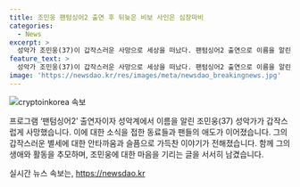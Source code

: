 ```yaml
---
title: 조민웅 팬텀싱어2 출연 후 뒤늦은 비보 사인은 심장마비
categories:
  - News
excerpt: >
  성악가 조민웅(37)이 갑작스러운 사망으로 세상을 떠났다. 팬텀싱어2 출연으로 이름을 알린 그는 지난 29일 자택에서 숨진 채 발견되었고, 사인은 심장마비로 밝혀졌다. 동료들과 팬들은 그를 추모하며 애도의 글을 남겼으며, 가수 미스터붐박스도 그를 추모했다. 함께하는 추억을 남기고 안식을 빈다.
feature_text: >
  성악가 조민웅(37)이 갑작스러운 사망으로 세상을 떠났다. 팬텀싱어2 출연으로 이름을 알린 그는 지난 29일 자택에서 숨진 채 발견되었고, 사인은 심장마비로 밝혀졌다. 동료들과 팬들은 그를 추모하며 애도의 글을 남겼으며, 가수 미스터붐박스도 그를 추모했다. 함께하는 추억을 남기고 안식을 빈다.
image: 'https://newsdao.kr/res/images/meta/newsdao_breakingnews.jpg'
---
```


<p><img src="https://newsdao.kr/res/images/meta/newsdao_breakingnews.jpg" alt="cryptoinkorea 속보" /></p>

<p>프로그램 ‘팬텀싱어2’ 출연자이자 성악계에서 이름을 알린 조민웅(37) 성악가가 갑작스럽게 사망했습니다. 이에 대한 소식을 접한 동료들과 팬들의 애도가 이어졌습니다. 그의 갑작스러운 별세에 대한 안타까움과 슬픔으로 가득찬 이야기가 전해졌습니다. 함께 그의 생애와 활동을 추모하며, 조민웅에 대한 마음을 기리는 글을 서서히 남겼습니다.</p>
실시간 뉴스 속보는, <a href="https://newsdao.kr" rel="dofollow">https://newsdao.kr</a>



